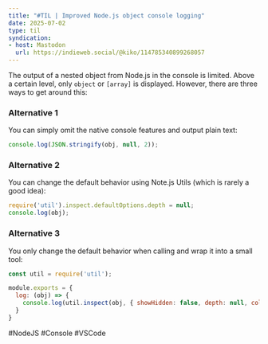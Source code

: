 ```yaml
---
title: "#TIL | Improved Node.js object console logging"
date: 2025-07-02
type: til
syndication: 
- host: Mastodon
  url: https://indieweb.social/@kiko/114785340899268057
---
```

The output of a nested object from Node.js in the console is limited. Above a certain level, only ``object`` or ``[array]`` is displayed. However, there are three ways to get around this:

### Alternative 1

You can simply omit the native console features and output plain text:

```js
console.log(JSON.stringify(obj, null, 2));
```

### Alternative 2

You can change the default behavior using Note.js Utils (which is rarely a good idea):

```js
require('util').inspect.defaultOptions.depth = null;
console.log(obj);
```

### Alternative 3

You only change the default behavior when calling and wrap it into a small tool:

```js tools.js
const util = require('util');

module.exports = {
  log: (obj) => {
    console.log(util.inspect(obj, { showHidden: false, depth: null, colors: true }));
  }
}
```


#NodeJS #Console #VSCode 
